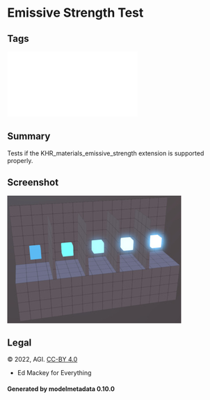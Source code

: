 # Emissive Strength Test

## Tags

![sharable](./README-sharable.md)

## Summary

Tests if the KHR_materials_emissive_strength extension is supported properly.

## Screenshot

![screenshot](screenshot/screenshot.jpg)

## Legal

&copy; 2022, AGI. [CC-BY 4.0](https://creativecommons.org/licenses/by-nd/4.0/legalcode)

 - Ed Mackey for Everything

#### Generated by modelmetadata 0.10.0